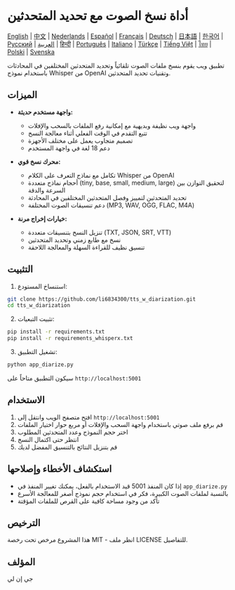 # أداة نسخ الصوت مع تحديد المتحدثين

[English](README.md) | [中文](README_zh.md) | [Nederlands](README_nl.md) | [Español](README_es.md) | [Français](README_fr.md) | [Deutsch](README_de.md) | [日本語](README_ja.md) | [한국어](README_ko.md) | [Русский](README_ru.md) | [العربية](README_ar.md) | [हिन्दी](README_hi.md) | [Português](README_pt.md) | [Italiano](README_it.md) | [Türkçe](README_tr.md) | [Tiếng Việt](README_vi.md) | [ไทย](README_th.md) | [Polski](README_pl.md) | [Svenska](README_sv.md)

تطبيق ويب يقوم بنسخ ملفات الصوت تلقائياً وتحديد المتحدثين المختلفين في المحادثات باستخدام نموذج Whisper من OpenAI وتقنيات تحديد المتحدثين.

## الميزات

- **واجهة مستخدم حديثة:**
  * واجهة ويب نظيفة وبديهية مع إمكانية رفع الملفات بالسحب والإفلات
  * تتبع التقدم في الوقت الفعلي أثناء معالجة النسخ
  * تصميم متجاوب يعمل على مختلف الأجهزة
  * دعم 18 لغة في واجهة المستخدم

- **محرك نسخ قوي:**
  * تكامل مع نماذج التعرف على الكلام Whisper من OpenAI
  * أحجام نماذج متعددة (tiny, base, small, medium, large) لتحقيق التوازن بين السرعة والدقة
  * تحديد المتحدثين لتمييز وفصل المتحدثين المختلفين في المحادثة
  * دعم تنسيقات الصوت المختلفة (MP3, WAV, OGG, FLAC, M4A)

- **خيارات إخراج مرنة:**
  * تنزيل النسخ بتنسيقات متعددة (TXT, JSON, SRT, VTT)
  * نسخ مع طابع زمني وتحديد المتحدثين
  * تنسيق نظيف للقراءة السهلة والمعالجة اللاحقة

## التثبيت

1. استنساخ المستودع:
```bash
git clone https://github.com/li6834300/tts_w_diarization.git
cd tts_w_diarization
```

2. تثبيت التبعيات:
```bash
pip install -r requirements.txt
pip install -r requirements_whisperx.txt
```

3. تشغيل التطبيق:
```bash
python app_diarize.py
```

سيكون التطبيق متاحاً على `http://localhost:5001`

## الاستخدام

1. افتح متصفح الويب وانتقل إلى `http://localhost:5001`
2. قم برفع ملف صوتي باستخدام واجهة السحب والإفلات أو مربع حوار اختيار الملفات
3. اختر حجم النموذج وعدد المتحدثين المطلوب
4. انتظر حتى اكتمال النسخ
5. قم بتنزيل النتائج بالتنسيق المفضل لديك

## استكشاف الأخطاء وإصلاحها

- إذا كان المنفذ 5001 قيد الاستخدام بالفعل، يمكنك تغيير المنفذ في `app_diarize.py`
- بالنسبة لملفات الصوت الكبيرة، فكر في استخدام حجم نموذج أصغر للمعالجة الأسرع
- تأكد من وجود مساحة كافية على القرص للملفات المؤقتة

## الترخيص

هذا المشروع مرخص تحت رخصة MIT - انظر ملف LICENSE للتفاصيل.

## المؤلف

جي إن لي 